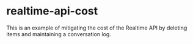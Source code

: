 # realtime-api-cost

This is an example of mitigating the cost of the Realtime API by deleting items and maintaining a conversation log.
